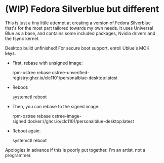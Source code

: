 # (WIP) Fedora Silverblue but different

This is just a tiny little attempt at creating a version of Fedora Silverblue that's for the most part tailored towards my own needs. It uses Universal Blue as a base, and contains some included packages, Nvidia drivers and the fsync kernel. 

Desktop build unfinished! For secure boot support, enroll Ublue's MOK keys.

- First, rebase with unsigned image:

  rpm-ostree rebase ostree-unverified-registry:ghcr.io/clc1101/personalblue-desktop:latest

- Reboot:

  systemctl reboot

- Then, you can rebase to the signed image:

  rpm-ostree rebase ostree-image-signed:docker://ghcr.io/clc1101/personalblue-desktop:latest

- Reboot again:

  systemctl reboot

Apologies in advance if this is poorly put together. I'm an artist, not a programmer.
